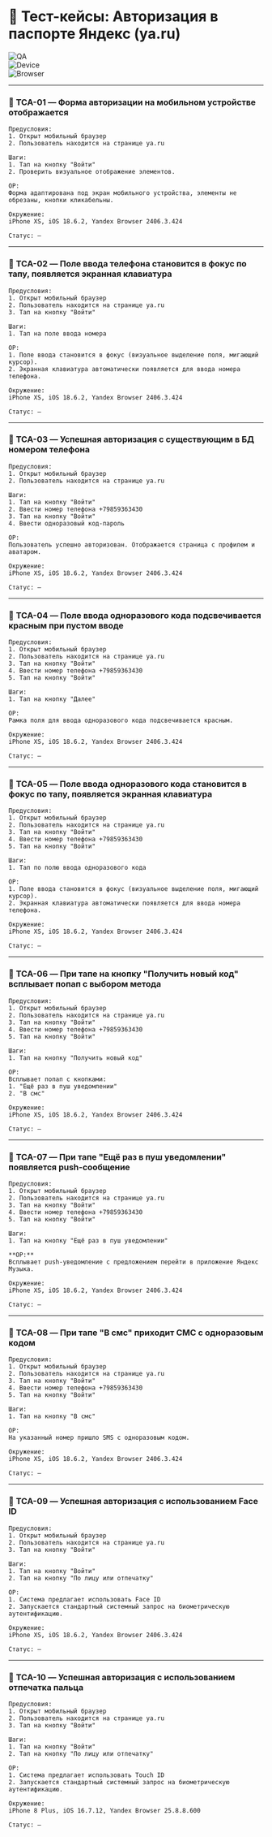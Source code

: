 # 🧪 Тест-кейсы: Авторизация в паспорте Яндекс (ya.ru)

![QA](https://img.shields.io/badge/QA-Manual%20Testing-blue)  
![Device](https://img.shields.io/badge/Device-Mobile%20(iPhone%20XS)-orange)  
![Browser](https://img.shields.io/badge/Browser-Yandex%20Browser-green)  

---

### 🧩 **TCA-01 — Форма авторизации на мобильном устройстве отображается**
```
Предусловия:
1. Открыт мобильный браузер  
2. Пользователь находится на странице ya.ru  

Шаги:
1. Тап на кнопку "Войти"  
2. Проверить визуальное отображение элементов.  

ОР:
Форма адаптирована под экран мобильного устройства, элементы не обрезаны, кнопки кликабельны.  

Окружение:  
iPhone XS, iOS 18.6.2, Yandex Browser 2406.3.424  

Статус: –  
```
---

### 🧩 **TCA-02 — Поле ввода телефона становится в фокус по тапу, появляется экранная клавиатура**
```
Предусловия:
1. Открыт мобильный браузер  
2. Пользователь находится на странице ya.ru  
3. Тап на кнопку "Войти"  

Шаги:
1. Тап на поле ввода номера  

ОР:
1. Поле ввода становится в фокус (визуальное выделение поля, мигающий курсор).  
2. Экранная клавиатура автоматически появляется для ввода номера телефона.  

Окружение:
iPhone XS, iOS 18.6.2, Yandex Browser 2406.3.424

Статус: –   
```
---

### 🧩 **TCA-03 — Успешная авторизация с существующим в БД номером телефона**
```
Предусловия:
1. Открыт мобильный браузер  
2. Пользователь находится на странице ya.ru  

Шаги:
1. Тап на кнопку "Войти"  
2. Ввести номер телефона +79859363430  
3. Тап на кнопку "Войти"  
4. Ввести одноразовый код-пароль  

ОР:  
Пользователь успешно авторизован. Отображается страница с профилем и аватаром.  

Окружение:  
iPhone XS, iOS 18.6.2, Yandex Browser 2406.3.424

Статус: –  
```
---

### 🧩 **TCA-04 — Поле ввода одноразового кода подсвечивается красным при пустом вводе**
```
Предусловия:
1. Открыт мобильный браузер  
2. Пользователь находится на странице ya.ru  
3. Тап на кнопку "Войти"  
4. Ввести номер телефона +79859363430  
5. Тап на кнопку "Войти"  

Шаги:
1. Тап на кнопку "Далее"  

ОР:  
Рамка поля для ввода одноразового кода подсвечивается красным.  

Окружение:  
iPhone XS, iOS 18.6.2, Yandex Browser 2406.3.424

Статус: –  
```
---

### 🧩 **TCA-05 — Поле ввода одноразового кода становится в фокус по тапу, появляется экранная клавиатура**
```
Предусловия:
1. Открыт мобильный браузер  
2. Пользователь находится на странице ya.ru  
3. Тап на кнопку "Войти"  
4. Ввести номер телефона +79859363430  
5. Тап на кнопку "Войти"  

Шаги:
1. Тап по полю ввода одноразового кода  

ОР:  
1. Поле ввода становится в фокус (визуальное выделение поля, мигающий курсор).  
2. Экранная клавиатура автоматически появляется для ввода номера телефона.  

Окружение:  
iPhone XS, iOS 18.6.2, Yandex Browser 2406.3.424

Статус: –  
```
---

### 🧩 **TCA-06 — При тапе на кнопку "Получить новый код" всплывает попап с выбором метода**
```
Предусловия:
1. Открыт мобильный браузер  
2. Пользователь находится на странице ya.ru  
3. Тап на кнопку "Войти"  
4. Ввести номер телефона +79859363430  
5. Тап на кнопку "Войти"  

Шаги:
1. Тап на кнопку "Получить новый код"  

ОР:  
Всплывает попап с кнопками:  
1. "Ещё раз в пуш уведомлении"  
2. "В смс"  

Окружение:  
iPhone XS, iOS 18.6.2, Yandex Browser 2406.3.424

Статус: –  
```
---

### 🧩 **TCA-07 — При тапе "Ещё раз в пуш уведомлении" появляется push-сообщение**
```
Предусловия:
1. Открыт мобильный браузер
2. Пользователь находится на странице ya.ru
3. Тап на кнопку "Войти"
4. Ввести номер телефона +79859363430
5. Тап на кнопку "Войти"

Шаги:
1. Тап на кнопку "Ещё раз в пуш уведомлении"  

**ОР:**  
Всплывает push-уведомление с предложением перейти в приложение Яндекс Музыка.  

Окружение:  
iPhone XS, iOS 18.6.2, Yandex Browser 2406.3.424

Статус: –  
```
---

### 🧩 **TCA-08 — При тапе "В смс" приходит СМС с одноразовым кодом**
```
Предусловия:
1. Открыт мобильный браузер
2. Пользователь находится на странице ya.ru
3. Тап на кнопку "Войти"
4. Ввести номер телефона +79859363430
5. Тап на кнопку "Войти"

Шаги:
1. Тап на кнопку "В смс"  

ОР:
На указанный номер пришло SMS с одноразовым кодом.  

Окружение:  
iPhone XS, iOS 18.6.2, Yandex Browser 2406.3.424

Статус: –  
```
---

### 🧩 **TCA-09 — Успешная авторизация с использованием Face ID**
```
Предусловия:
1. Открыт мобильный браузер
2. Пользователь находится на странице ya.ru
3. Тап на кнопку "Войти"

Шаги:
1. Тап на кнопку "Войти"  
2. Тап на кнопку "По лицу или отпечатку"  

ОР:  
1. Система предлагает использовать Face ID  
2. Запускается стандартный системный запрос на биометрическую аутентификацию.  

Окружение:  
iPhone XS, iOS 18.6.2, Yandex Browser 2406.3.424

Статус: –  
```
---

### 🧩 **TCA-10 — Успешная авторизация с использованием отпечатка пальца**
```
Предусловия:
1. Открыт мобильный браузер
2. Пользователь находится на странице ya.ru
3. Тап на кнопку "Войти"

Шаги:
1. Тап на кнопку "Войти"  
2. Тап на кнопку "По лицу или отпечатку"  

ОР:  
1. Система предлагает использовать Touch ID  
2. Запускается стандартный системный запрос на биометрическую аутентификацию.  

Окружение:  
iPhone 8 Plus, iOS 16.7.12, Yandex Browser 25.8.8.600

Статус: –  
```

